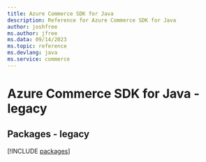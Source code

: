 ```yaml
---
title: Azure Commerce SDK for Java
description: Reference for Azure Commerce SDK for Java
author: joshfree
ms.author: jfree
ms.data: 09/14/2023
ms.topic: reference
ms.devlang: java
ms.service: commerce
---
```

# Azure Commerce SDK for Java - legacy
## Packages - legacy
[!INCLUDE [packages](commerce-index.md)]